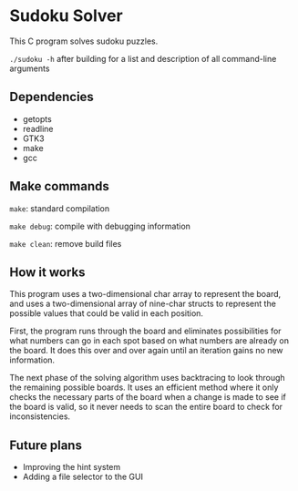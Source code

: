 # Sudoku Solver
This C program solves sudoku puzzles. 

`./sudoku -h` after building for a list and description of all command-line arguments

## Dependencies
* getopts
* readline
* GTK3
* make
* gcc

## Make commands
`make`: standard compilation

`make debug`: compile with debugging information

`make clean`: remove build files

## How it works
This program uses a two-dimensional char array to represent the board, and uses a two-dimensional array of nine-char structs to represent the possible values that could be valid in each position.

First, the program runs through the board and eliminates possibilities for what numbers can go in each spot based on what numbers are already on the board. It does this over and over again until an iteration gains no new information.

The next phase of the solving algorithm uses backtracing to look through the remaining possible boards. It uses an efficient method where it only checks the necessary parts of the board when a change is made to see if the board is valid, so it never needs to scan the entire board to check for inconsistencies.

## Future plans
* Improving the hint system
* Adding a file selector to the GUI
